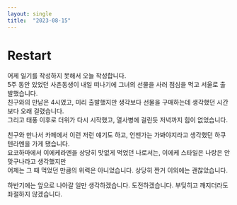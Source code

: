 ```yaml
---
layout: single
title:  "2023-08-15"
---
```


# Restart

어제 일기를 작성하지 못해서 오늘 작성합니다.  
5주 동안 있었던 사촌동생이 내일 떠나기에 그녀의 선물을 사러 점심을 먹고 서울로 출발했습니다.  
친구와의 만남은 4시였고, 미리 출발했지만 생각보다 선물을 구매하는데 생각했던 시간보다 오래 걸렸습니다.  
그리고 태풍 이후로 더위가 다시 시작했고, 열사병에 걸린듯 저녁까지 힘이 없었습니다.  

친구와 만나서 카페에서 이런 저런 얘기도 하고, 언젠가는 가봐야지라고 생각했던 하쿠텐라멘을 가게 됐습니다.  
요코하마에서 이에케라멘을 상당히 맛없게 먹었던 나로서는, 이에케 스타일은 나랑은 안맞구나라고 생각했지만  
어제는 그 때 먹었던 만큼의 위력은 아니었습니다. 상당히 짠거 이외에는 괜찮았습니다.  

하반기에는 앞으로 나아갈 일만 생각하겠습니다. 도전하겠습니다. 부딪히고 깨지더라도 좌절하지 않겠습니다.
